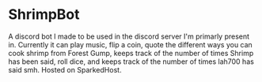 # ShrimpBot
A discord bot I made to be used in the discord server I'm primarly present in. Currently it can play music, flip a coin, quote the different ways you can cook shrimp
from Forest Gump, keeps track of the number of times Shrimp has been said, roll dice, and keeps track of the number of times lah700 has said smh. Hosted on SparkedHost.
